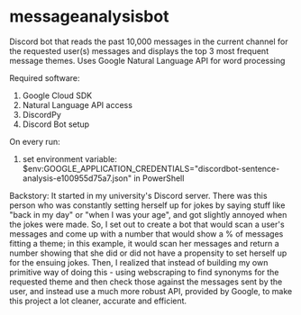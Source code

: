 # messageanalysisbot  
Discord bot that reads the past 10,000 messages in the current channel for the requested user(s) messages and displays the top 3 most frequent message themes.
Uses Google Natural Language API for word processing

Required software:
1. Google Cloud SDK
2. Natural Language API access
3. DiscordPy
4. Discord Bot setup

On every run:
1. set environment variable: $env:GOOGLE_APPLICATION_CREDENTIALS="discordbot-sentence-analysis-e100955d75a7.json" in PowerShell


Backstory:
It started in my university's Discord server. There was this person who was constantly setting herself up for jokes by saying stuff like 
"back in my day" or "when I was your age", and got slightly annoyed when the jokes were made. 
So, I set out to create a bot that would scan a user's messages and come up with a number that would show a % of messages fitting a theme; 
in this example, it would scan her messages and return a number showing that she did or did not have a propensity to set herself up for the ensuing jokes.
Then, I realized that instead of building my own primitive way of doing this - using webscraping to find synonyms for the requested theme and then check those against the messages sent by the user, 
and instead use a much more robust API, provided by Google, to make this project a lot cleaner, accurate and efficient.